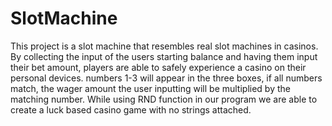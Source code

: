 # SlotMachine
This project is a slot machine that resembles real slot machines in casinos. By collecting the input of the users 
starting balance and having them input their bet amount, players are able to safely experience a casino on their
personal devices. numbers  1-3 will appear in the three boxes, if all numbers match, the wager amount the user inputting will 
be multiplied by the matching number. While using RND function in our program we are able to create a luck based casino game with
no strings attached.
